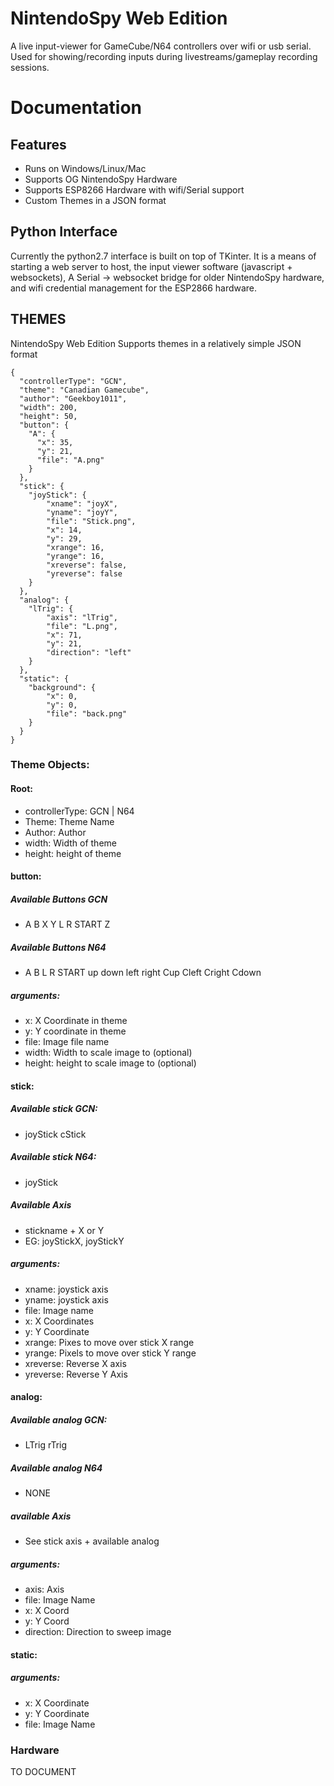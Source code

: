 # NintendoSpy Web Edition

A live input-viewer for GameCube/N64 controllers over wifi or usb serial. Used for showing/recording inputs during livestreams/gameplay recording sessions. 

# Documentation

## Features
- Runs on Windows/Linux/Mac
- Supports OG NintendoSpy Hardware
- Supports ESP8266 Hardware with wifi/Serial support
- Custom Themes in a JSON format

## Python Interface
Currently the python2.7 interface is built on top of TKinter. It is a means of starting a web server to host, the input viewer software (javascript + websockets), A Serial -> websocket bridge for older NintendoSpy hardware, and wifi credential management for the ESP2866 hardware.

## THEMES
NintendoSpy Web Edition Supports themes in a relatively simple JSON format
```
{
  "controllerType": "GCN",
  "theme": "Canadian Gamecube",
  "author": "Geekboy1011",
  "width": 200,
  "height": 50,
  "button": {
    "A": {
      "x": 35,
      "y": 21,
      "file": "A.png"
    }
  }, 
  "stick": {
    "joyStick": {
        "xname": "joyX",
        "yname": "joyY",
        "file": "Stick.png",
        "x": 14,
        "y": 29,
        "xrange": 16,
        "yrange": 16,
        "xreverse": false,
        "yreverse": false
    }
  },
  "analog": {
    "lTrig": {
        "axis": "lTrig",
        "file": "L.png",
        "x": 71,
        "y": 21,
        "direction": "left"
    }
  },
  "static": {
    "background": {
        "x": 0,
        "y": 0,
        "file": "back.png"
    }
  }
}
```
### Theme Objects:  
#### Root:
- controllerType: GCN | N64  
- Theme: Theme Name
- Author: Author
- width: Width of theme
- height: height of theme

#### button:
##### Available Buttons GCN
- A B X Y L R START Z  

##### Available Buttons N64
- A B L R START up down left right Cup Cleft Cright Cdown

##### arguments:
- x: X Coordinate in theme
- y: Y coordinate in theme
- file: Image file name
- width: Width to scale image to (optional)
- height: height to scale image to (optional)
#### stick:
##### Available stick GCN:
- joyStick cStick  

##### Available stick N64:
- joyStick
##### Available Axis
- stickname + X or Y
- EG: joyStickX, joyStickY

##### arguments:
- xname: joystick axis
- yname: joystick axis
- file: Image name
- x: X Coordinates
- y: Y Coordinate
- xrange: Pixes to move over stick X range
- yrange: Pixels to move over stick Y range
- xreverse: Reverse X axis
- yreverse: Reverse Y Axis
#### analog:
##### Available analog GCN:
- LTrig rTrig
##### Available analog N64
- NONE
##### available Axis
- See stick axis + available analog
##### arguments:
- axis: Axis
- file: Image Name
- x: X Coord
- y: Y Coord
- direction: Direction to sweep image
#### static:
##### arguments:
- x: X Coordinate
- y: Y Coordinate
- file: Image Name

### Hardware
TO DOCUMENT 

